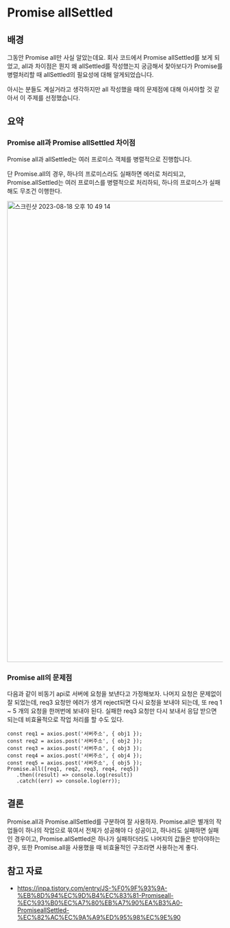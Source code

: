
# Promise allSettled

## 배경

그동안 Promise all만 사실 알았는데요.
회사 코드에서 Promise allSettled를 보게 되었고, all과 차이점은 뭔지 왜 allSettled를 작성했는지 궁금해서 찾아보다가 Promise를 병렬처리할 때 allSettled의 필요성에 대해 알게되었습니다.

아시는 분들도 계실거라고 생각하지만 all 작성했을 때의 문제점에 대해 아셔야할 것 같아서 이 주제를 선정했습니다.

## 요약

### Promise all과 Promise allSettled 차이점

Promise all과 allSettled는 여러 프로미스 객체를 병렬적으로 진행합니다.

단 Promise.all의 경우, 하나의 프로미스라도 실패하면 에러로 처리되고,
Promise.allSettled는 여러 프로미스를 병렬적으로 처리하되, 하나의 프로미스가 실패해도 무조건 이행한다.

<img width="1074" alt="스크린샷 2023-08-18 오후 10 49 14" src="https://github.com/dgu-fe-master/tech-talk/assets/62633444/9a9a150f-4705-4ab8-840e-aca239c452a9">

### Promise all의 문제점

다음과 같이 비동기 api로 서버에 요청을 보낸다고 가정해보자.
나머지 요청은 문제없이 잘 되었는데, req3 요청만 에러가 생겨 reject되면 다시 요청을 보내야 되는데, 또 req 1 ~ 5 개의 요청을 한꺼번에 보내야 된다. 실패한 req3 요청만 다시 보내서 응답 받으면 되는데 비효율적으로 작업 처리를 할 수도 있다.

```
const req1 = axios.post('서버주소', { obj1 });
const req2 = axios.post('서버주소', { obj2 });
const req3 = axios.post('서버주소', { obj3 });
const req4 = axios.post('서버주소', { obj4 });
const req5 = axios.post('서버주소', { obj5 });
Promise.all([req1, req2, req3, req4, req5])
   .then((result) => console.log(result))
   .catch((err) => console.log(err));
```

## 결론

Promise.all과 Promise.allSettled를 구분하여 잘 사용하자.
Promise.all은 별개의 작업들이 하나의 작업으로 묶여서 전체가 성공해야 다 성공이고, 하나라도 실패하면 실패인 경우이고, Promise.allSettled은 하나가 실패하더라도 나머지의 값들은 받아야하는 경우, 또한 Promise.all을 사용했을 때 비효율적인 구조라면 사용하는게 좋다.

## 참고 자료

- https://inpa.tistory.com/entry/JS-%F0%9F%93%9A-%EB%8D%94%EC%9D%B4%EC%83%81-Promiseall-%EC%93%B0%EC%A7%80%EB%A7%90%EA%B3%A0-PromiseallSettled-%EC%82%AC%EC%9A%A9%ED%95%98%EC%9E%90
